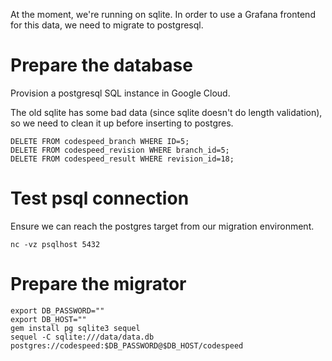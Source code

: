 At the moment, we're running on sqlite. In order to use a Grafana frontend
for this data, we need to migrate to postgresql.


# Prepare the database

Provision a postgresql SQL instance in Google Cloud. 

The old sqlite has some bad data (since sqlite doesn't do length validation),
so we need to clean it up before inserting to postgres.

```
DELETE FROM codespeed_branch WHERE ID=5;
DELETE FROM codespeed_revision WHERE branch_id=5;
DELETE FROM codespeed_result WHERE revision_id=18;
```

# Test psql connection

Ensure we can reach the postgres target from our migration environment.

```
nc -vz psqlhost 5432
```

# Prepare the migrator

```
export DB_PASSWORD=""
export DB_HOST=""
gem install pg sqlite3 sequel
sequel -C sqlite:///data/data.db postgres://codespeed:$DB_PASSWORD@$DB_HOST/codespeed
```
